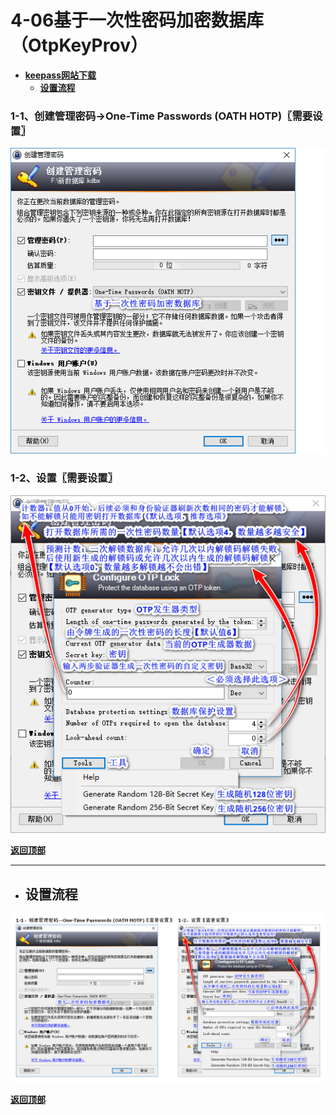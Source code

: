 # <a name="锚点0"></a>4-06基于一次性密码加密数据库（OtpKeyProv）
- [**keepass网站下载**](https://keepass.info/plugins.html#otpkeyprov)
	- <a href="#锚点1">**设置流程**</a>
### 1-1、创建管理密码→One-Time Passwords (OATH HOTP)〖需要设置〗
<p><img src="/图片/4-06基于一次性密码加密数据库（OtpKeyProv）/1-1、创建管理密码→One-Time Passwords (OATH HOTP)〖需要设置〗.png" alt="/图片/4-06基于一次性密码加密数据库（OtpKeyProv）/1-1、创建管理密码→One-Time Passwords (OATH HOTP)〖需要设置〗.png"/></p>

### 1-2、设置〖需要设置〗
<p><img src="/图片/4-06基于一次性密码加密数据库（OtpKeyProv）/1-2、设置〖需要设置〗.png" alt="/图片/4-06基于一次性密码加密数据库（OtpKeyProv）/1-2、设置〖需要设置〗.png"/></p>

<a name="锚点1"></a><a href="#锚点0">**返回顶部**</a>
______________________________________________________________________________
- ## 设置流程
<p><img src="/图片/4-06基于一次性密码加密数据库（OtpKeyProv）/设置流程.png" alt="/图片/4-06基于一次性密码加密数据库（OtpKeyProv）/设置流程.png"/></p>

<a href="#锚点0">**返回顶部**</a>